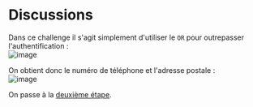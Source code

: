 # Discussions

Dans ce challenge il s'agit simplement d'utiliser le ```OR``` pour outrepasser l'authentification :</br>
![image](https://user-images.githubusercontent.com/73934639/174605992-c27599cd-0d8c-48d3-b422-019ba1c3b8de.png)

On obtient donc le numéro de téléphone et l'adresse postale :</br>
![image](https://user-images.githubusercontent.com/73934639/174606109-44442a9c-e640-4478-8e85-82abfefbcc14.png)

On passe à la [deuxième étape](https://github.com/Nouman404/404CTF_2022/tree/main/Web/Le%20braquage/Informations).
